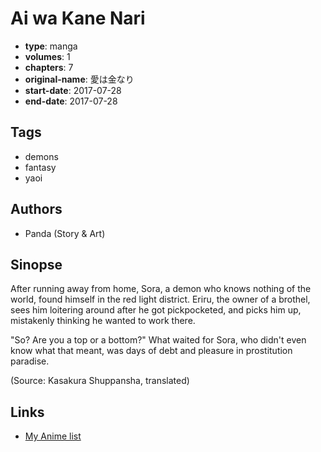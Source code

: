 # Ai wa Kane Nari

-   **type**: manga
-   **volumes**: 1
-   **chapters**: 7
-   **original-name**: 愛は金なり
-   **start-date**: 2017-07-28
-   **end-date**: 2017-07-28

## Tags

-   demons
-   fantasy
-   yaoi

## Authors

-   Panda (Story & Art)

## Sinopse

After running away from home, Sora, a demon who knows nothing of the world, found himself in the red light district. Eriru, the owner of a brothel, sees him loitering around after he got pickpocketed, and picks him up, mistakenly thinking he wanted to work there.

"So? Are you a top or a bottom?" What waited for Sora, who didn't even know what that meant, was days of debt and pleasure in prostitution paradise.

(Source: Kasakura Shuppansha, translated)

## Links

-   [My Anime list](https://myanimelist.net/manga/118715/Ai_wa_Kane_Nari)
